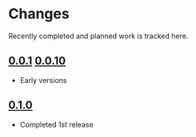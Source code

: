 # Changes
Recently completed and planned work is tracked here.

## [0.0.1](.) [0.0.10](.)
- Early versions

## [0.1.0](.)
- Completed 1st release
